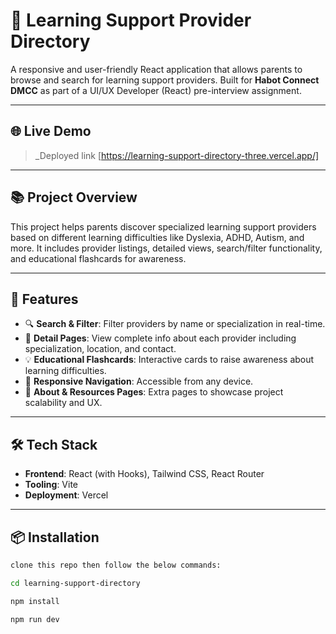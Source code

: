# 🧠 Learning Support Provider Directory

A responsive and user-friendly React application that allows parents to browse and search for learning support providers. Built for **Habot Connect DMCC** as part of a UI/UX Developer (React) pre-interview assignment.

---

## 🌐 Live Demo

> _Deployed link [https://learning-support-directory-three.vercel.app/]

---

## 📚 Project Overview

This project helps parents discover specialized learning support providers based on different learning difficulties like Dyslexia, ADHD, Autism, and more. It includes provider listings, detailed views, search/filter functionality, and educational flashcards for awareness.

---

## 🚀 Features

- 🔍 **Search & Filter**: Filter providers by name or specialization in real-time.
- 📄 **Detail Pages**: View complete info about each provider including specialization, location, and contact.
- 💡 **Educational Flashcards**: Interactive cards to raise awareness about learning difficulties.
- 🧭 **Responsive Navigation**: Accessible from any device.
- 📄 **About & Resources Pages**: Extra pages to showcase project scalability and UX.

---

## 🛠️ Tech Stack

- **Frontend**: React (with Hooks), Tailwind CSS, React Router
- **Tooling**: Vite
- **Deployment**: Vercel

---

## 📦 Installation

```bash
clone this repo then follow the below commands:

cd learning-support-directory

npm install

npm run dev

